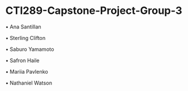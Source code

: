 # CTI289-Capstone-Project-Group-3

•	Ana Santillan

•	Sterling Clifton

•	Saburo Yamamoto

•	Safron Haile

•	Mariia Pavlenko

•	Nathaniel Watson 
